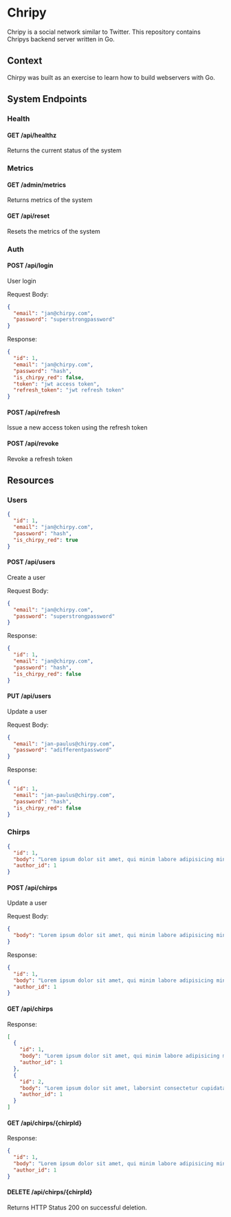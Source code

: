# Chripy

Chripy is a social network similar to Twitter. This repository contains Chripys backend server written in Go.

## Context

Chirpy was built as an exercise to learn how to build webservers with Go.

## System Endpoints

### Health

#### GET /api/healthz

Returns the current status of the system

### Metrics

#### GET /admin/metrics

Returns metrics of the system

#### GET /api/reset

Resets the metrics of the system

### Auth

#### POST /api/login

User login

Request Body:

```json
{
  "email": "jan@chirpy.com",
  "password": "superstrongpassword"
}
```

Response:

```json
{
  "id": 1,
  "email": "jan@chirpy.com",
  "password": "hash",
  "is_chirpy_red": false,
  "token": "jwt access token",
  "refresh_token": "jwt refresh token"
}
```

#### POST /api/refresh

Issue a new access token using the refresh token

#### POST /api/revoke

Revoke a refresh token

## Resources

### Users

```json
{
  "id": 1,
  "email": "jan@chirpy.com",
  "password": "hash",
  "is_chirpy_red": true
}
```

#### POST /api/users

Create a user

Request Body:

```json
{
  "email": "jan@chirpy.com",
  "password": "superstrongpassword"
}
```

Response:

```json
{
  "id": 1,
  "email": "jan@chirpy.com",
  "password": "hash",
  "is_chirpy_red": false
}
```

#### PUT /api/users

Update a user

Request Body:

```json
{
  "email": "jan-paulus@chirpy.com",
  "password": "adifferentpassword"
}
```

Response:

```json
{
  "id": 1,
  "email": "jan-paulus@chirpy.com",
  "password": "hash",
  "is_chirpy_red": false
}
```

### Chirps

```json
{
  "id": 1,
  "body": "Lorem ipsum dolor sit amet, qui minim labore adipisicing minim sint cillum sint consectetur cupidatat.",
  "author_id": 1
}
```

#### POST /api/chirps

Update a user

Request Body:

```json
{
  "body": "Lorem ipsum dolor sit amet, qui minim labore adipisicing minim sint cillum sint consectetur cupidatat."
}
```

Response:

```json
{
  "id": 1,
  "body": "Lorem ipsum dolor sit amet, qui minim labore adipisicing minim sint cillum sint consectetur cupidatat.",
  "author_id": 1
}
```

#### GET /api/chirps

Response:

```json
[
  {
    "id": 1,
    "body": "Lorem ipsum dolor sit amet, qui minim labore adipisicing minim sint cillum sint consectetur cupidatat.",
    "author_id": 1
  },
  {
    "id": 2,
    "body": "Lorem ipsum dolor sit amet, laborsint consectetur cupidatat.",
    "author_id": 1
  }
]
```

#### GET /api/chirps/{chirpId}

Response:

```json
{
  "id": 1,
  "body": "Lorem ipsum dolor sit amet, qui minim labore adipisicing minim sint cillum sint consectetur cupidatat.",
  "author_id": 1
}
```

#### DELETE /api/chirps/{chirpId}

Returns HTTP Status 200 on successful deletion.
